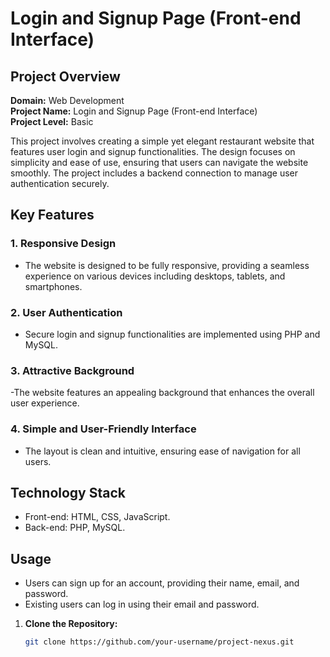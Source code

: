 # Login and Signup Page (Front-end Interface)

## Project Overview

**Domain:** Web Development  
**Project Name:** Login and Signup Page (Front-end Interface)  
**Project Level:** Basic

This project involves creating a simple yet elegant restaurant website that features user login and signup functionalities. The design focuses on simplicity and ease of use, ensuring that users can navigate the website smoothly. The project includes a backend connection to manage user authentication securely.

## Key Features

### 1. Responsive Design
- The website is designed to be fully responsive, providing a seamless experience on various devices including desktops, tablets, and smartphones.

### 2. User Authentication
- Secure login and signup functionalities are implemented using PHP and MySQL.

### 3. Attractive Background
-The website features an appealing background that enhances the overall user experience.


### 4. Simple and User-Friendly Interface
- The layout is clean and intuitive, ensuring ease of navigation for all users.

## Technology Stack

- Front-end: HTML, CSS, JavaScript.
- Back-end: PHP, MySQL.

## Usage

- Users can sign up for an account, providing their name, email, and password.
- Existing users can log in using their email and password.

1. **Clone the Repository:**

   ```bash
   git clone https://github.com/your-username/project-nexus.git
   
